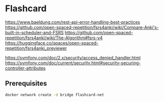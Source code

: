 # Flashcard

https://www.baeldung.com/rest-api-error-handling-best-practices
https://github.com/open-spaced-repetition/fsrs4anki/wiki/Compare-Anki's-built-in-scheduler-and-FSRS
https://github.com/open-spaced-repetition/fsrs4anki/wiki/The-Algorithm#fsrs-v4
https://huggingface.co/spaces/open-spaced-repetition/fsrs4anki_previewer

https://symfony.com/doc/2.x/security/access_denied_handler.html
https://symfony.com/doc/current/security.html#security-securing-controller-attributes


## Prerequisites

``` bash
docker network create -d bridge flashcard-net
```
